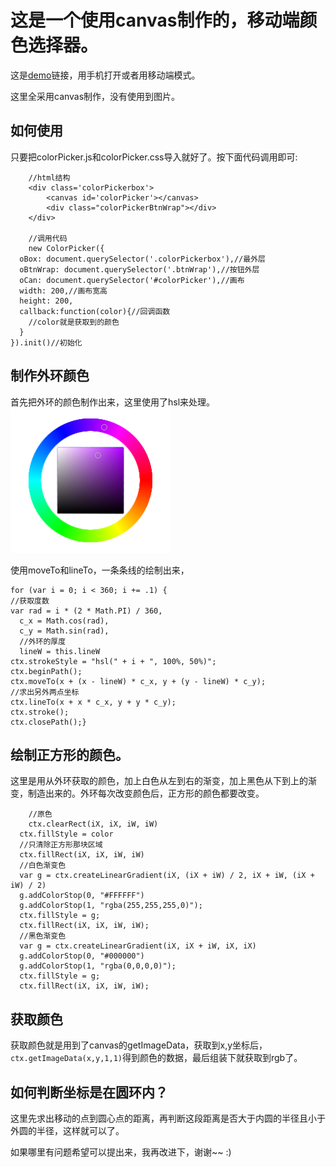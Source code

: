 # 这是一个使用canvas制作的，移动端颜色选择器。

这是[demo](https://yiiouo.github.io/canvas-colorPicker/)链接，用手机打开或者用移动端模式。

这里全采用canvas制作，没有使用到图片。

## 如何使用

只要把colorPicker.js和colorPicker.css导入就好了。按下面代码调用即可:

		//html结构
		<div class='colorPickerbox'>
			<canvas id='colorPicker'></canvas>
			<div class="colorPickerBtnWrap"></div>
		</div>

		//调用代码
		new ColorPicker({
      oBox: document.querySelector('.colorPickerbox'),//最外层
      oBtnWrap: document.querySelector('.btnWrap'),//按钮外层
      oCan: document.querySelector('#colorPicker'),//画布
      width: 200,//画布宽高
      height: 200,
      callback:function(color){//回调函数
        //color就是获取到的颜色
      }
    }).init()//初始化


## 制作外环颜色

首先把外环的颜色制作出来，这里使用了hsl来处理。
![Alt text](./color.png)

使用moveTo和lineTo，一条条线的绘制出来，

	for (var i = 0; i < 360; i += .1) {
    //获取度数
    var rad = i * (2 * Math.PI) / 360,
      c_x = Math.cos(rad),
      c_y = Math.sin(rad),
      //外环的厚度
      lineW = this.lineW
    ctx.strokeStyle = "hsl(" + i + ", 100%, 50%)";
    ctx.beginPath();
    ctx.moveTo(x + (x - lineW) * c_x, y + (y - lineW) * c_y);
    //求出另外两点坐标
    ctx.lineTo(x + x * c_x, y + y * c_y);
    ctx.stroke();
    ctx.closePath();}

## 绘制正方形的颜色。

这里是用从外环获取的颜色，加上白色从左到右的渐变，加上黑色从下到上的渐变，制造出来的。外环每次改变颜色后，正方形的颜色都要改变。

		//原色
		ctx.clearRect(iX, iX, iW, iW)
	  ctx.fillStyle = color
	  //只清除正方形那块区域
	  ctx.fillRect(iX, iX, iW, iW)
	  //白色渐变色
	  var g = ctx.createLinearGradient(iX, (iX + iW) / 2, iX + iW, (iX + iW) / 2)
	  g.addColorStop(0, "#FFFFFF")
	  g.addColorStop(1, "rgba(255,255,255,0)");
	  ctx.fillStyle = g;
	  ctx.fillRect(iX, iX, iW, iW);
	  //黑色渐变色
	  var g = ctx.createLinearGradient(iX, iX + iW, iX, iX)
	  g.addColorStop(0, "#000000")
	  g.addColorStop(1, "rgba(0,0,0,0)");
	  ctx.fillStyle = g;
	  ctx.fillRect(iX, iX, iW, iW);


## 获取颜色

获取颜色就是用到了canvas的getImageData，获取到x,y坐标后，`ctx.getImageData(x,y,1,1)`得到颜色的数据，最后组装下就获取到rgb了。

## 如何判断坐标是在圆环内？

这里先求出移动的点到圆心点的距离，再判断这段距离是否大于内圆的半径且小于外圆的半径，这样就可以了。




如果哪里有问题希望可以提出来，我再改进下，谢谢~~    :)
